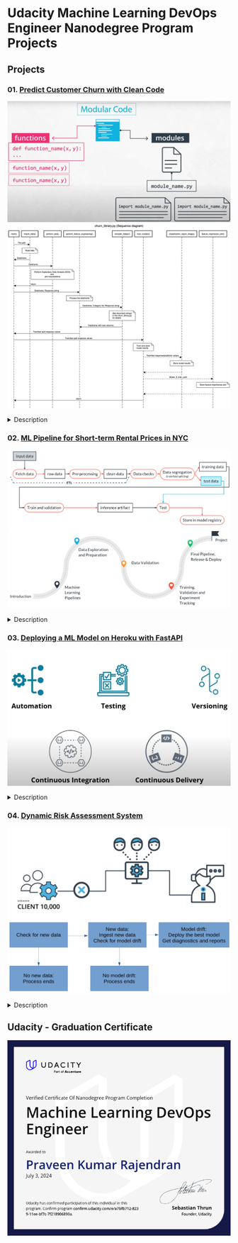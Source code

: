 # Udacity Machine Learning DevOps Engineer Nanodegree Program Projects

## Projects

### 01. [Predict Customer Churn with Clean Code](01-Predict-Customer-Churn-with-Clean-Code)
![Clean-code](assets/01-clean-code.png)
![Predict Customer Churn](assets/01-predict-customer-churn.jpeg)

<details>
  <summary>Description</summary>
  Applied clean code principles to identify credit card customers likely to churn, focusing on testing, logging, and best coding practices.
</details>

### 02. [ML Pipeline for Short-term Rental Prices in NYC](02-Build-ML-Pipeline-for-short-term-rental-prices)
![ML Pipeline NYC](assets/02-1-ml-pipeline.png)
![ML Pipeline](assets/02-2-ml-pipeline.png)
<details>
  <summary>Description</summary>
  Built a reusable machine learning pipeline to predict short-term rental prices in NYC, enabling continuous model retraining with new data.
</details>

### 03. [Deploying a ML Model on Heroku with FastAPI](03-Deploying-a-Scalable-ML-Pipeline-in-Production)
![Deployment CI/CD](assets/03-deployment-CICD.png)
<details>
  <summary>Description</summary>
  Deployed a machine learning model on Render using FastAPI, incorporating Git and DVC for tracking, and establishing a CI/CD pipeline for deployment.
</details>

### 04. [Dynamic Risk Assessment System](04-ML-Model-Scoring-and-Monitoring)
![Model Scoring 1](assets/04-01-ml-model-scoring.png)
![Model Scoring 2](assets/04-02-ml-model-scoring.jpg)
<details>
  <summary>Description</summary>
  Developed a dynamic risk assessment system to predict attrition risk, automating the ML process including model scoring and monitoring.
</details>

## Udacity - Graduation Certificate

![Machine Learning DevOps Engineer Nanodegree](assets/MachineLearningDevOpsEngineer-Nanodegree.png)